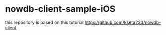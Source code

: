# nowdb-client-sample-iOS

this repository is based on this tutorial
https://github.com/kseta233/nowdb-client
